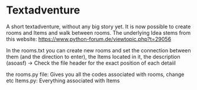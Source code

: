# Textadventure
A short textadventure, without any big story yet. It is now possible to create rooms and Items and walk between rooms. The underlying Idea stems from this website: https://www.python-forum.de/viewtopic.php?t=29056

In the rooms.txt you can create new rooms and set the connection between them (and the direction to enter), the Items located in it, the description (asoasf) -> Check the file header for the exact position of each detaiil

the rooms.py file: Gives you all the codes associated with rooms, change etc
Items.py: Everything associated with Items
